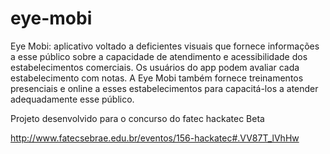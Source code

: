 # eye-mobi
Eye Mobi: aplicativo voltado a deficientes visuais que fornece informações a esse público sobre a capacidade de atendimento e acessibilidade dos estabelecimentos comerciais. Os usuários do app podem avaliar cada estabelecimento com notas. A Eye Mobi também fornece treinamentos presenciais e online a esses estabelecimentos para capacitá-los a atender adequadamente esse público.

Projeto desenvolvido para o concurso do fatec hackatec Beta

http://www.fatecsebrae.edu.br/eventos/156-hackatec#.VV87T_lVhHw
